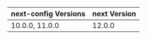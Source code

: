 | next-config Versions | next Version |
| -------------------- | ------------ |
| 10.0.0, 11.0.0       | 12.0.0       |
